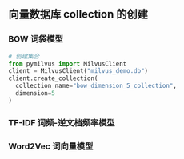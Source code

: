 ## 向量数据库 collection 的创建

### BOW 词袋模型

```python
# 创建集合
from pymilvus import MilvusClient
client = MilvusClient("milvus_demo.db")
client.create_collection(
  collection_name="bow_dimension_5_collection",
  dimension=5
)
```

### TF-IDF 词频-逆文档频率模型

### Word2Vec 词向量模型


